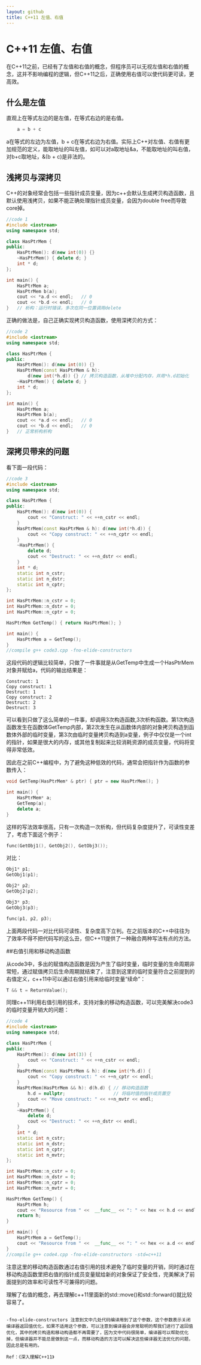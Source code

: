 ```yaml
---
layout: github
title: C++11 左值、右值
---
```


# C++11 左值、右值
在C++11之前，已经有了左值和右值的概念，但程序员可以无视左值和右值的概念，这并不影响编程的逻辑，但C++11之后，正确使用右值可以使代码更可读，更高效。

## 什么是左值
直观上在等式左边的是左值，在等式右边的是右值。

```C++
	a = b + c
```
a在等式的左边为左值，b + c在等式右边为右值。实际上C++对左值、右值有更加规范的定义，能取地址的叫左值，如可以对a取地址&a，不能取地址的叫右值，对b+c取地址，&(b + c)是非法的。

## 浅拷贝与深拷贝

C++的对象经常会包括一些指针成员变量，因为c++会默认生成拷贝构造函数，且默认使用浅拷贝，如果不能正确处理指针成员变量，会因为double free而导致core掉。

```C++
//code 1
#include <iostream>
using namespace std;

class HasPtrMem {
public:
    HasPtrMem(): d(new int(0)) {}
    ~HasPtrMem() { delete d; }
    int * d;
};

int main() {
    HasPtrMem a;
    HasPtrMem b(a);
    cout << *a.d << endl;   // 0
    cout << *b.d << endl;   // 0
}   // 析构：运行时错误，多次在同一位置调用delete
```

正确的做法是，自己正确实现拷贝构造函数，使用深拷贝的方式：

```C++
//code 2
#include <iostream>
using namespace std;

class HasPtrMem {
public:
    HasPtrMem(): d(new int(0)) {}
    HasPtrMem(const HasPtrMem & h): 
        d(new int(*h.d)) {} // 拷贝构造函数，从堆中分配内存，并用*h.d初始化 
    ~HasPtrMem() { delete d; }
    int * d;
};

int main() {
    HasPtrMem a;
    HasPtrMem b(a);
    cout << *a.d << endl;   // 0
    cout << *b.d << endl;   // 0
}   // 正常析构析构
```

## 深拷贝带来的问题

看下面一段代码：

```C++
//code 3
#include <iostream>
using namespace std;

class HasPtrMem {
public:
    HasPtrMem(): d(new int(0)) {
        cout << "Construct: " << ++n_cstr << endl; 
    }
    HasPtrMem(const HasPtrMem & h): d(new int(*h.d)) {
        cout << "Copy construct: " << ++n_cptr << endl;
    }
    ~HasPtrMem() { 
        delete d;
        cout << "Destruct: " << ++n_dstr << endl;
    }
    int * d;
    static int n_cstr;
    static int n_dstr;
    static int n_cptr;
};

int HasPtrMem::n_cstr = 0;
int HasPtrMem::n_dstr = 0;
int HasPtrMem::n_cptr = 0;

HasPtrMem GetTemp() { return HasPtrMem(); }

int main() {
    HasPtrMem a = GetTemp();
}
//compile g++ code3.cpp -fno-elide-constructors

```
这段代码的逻辑比较简单，只做了一件事就是从GetTemp中生成一个HasPtrMem对象并赋给a，代码的输出结果是：

```
Construct: 1
Copy construct: 1
Destruct: 1
Copy construct: 2
Destruct: 2
Destruct: 3
```
可以看到只做了这么简单的一件事，却调用3次构造函数,3次析构函数。第1次构造函数发生在函数体GetTemp内部，第2次发生在从函数体内部的对象拷贝构造到函数体外部的临时变量，第3次由临时变量拷贝构造到a变量，例子中仅仅是一个int的指针，如果是很大的内存，或其他复制起来比较消耗资源的成员变量，代码将变得非常低效。

因此在之前C++编程中，为了避免这种低效的代码，通常会把指针作为函数的参数传入：

```C++
void GetTemp(HasPtrMem* & ptr) { ptr = new HasPtrMem(); }

int main() {
    HasPtrMem* a; 
    GetTemp(a);
    delete a; 
}
```

这样的写法效率很高，只有一次构造一次析构，但代码复杂度提升了，可读性变差了，考虑下面这个例子：

```C++
func(GetObj1(), GetObj2(), GetObj3());

```
对比：

```C++
Obj1* p1;
GetObj1(p1);

Obj2* p2;
GetObj2(p2);

Obj3* p3;
GetObj3(p3);

func(p1, p2, p3);
```

上面两段代码一对比代码可读性、复杂度高下立判。在之前版本的C++中往往为了效率不得不把代码写的这么丑，但C++11提供了一种融合两种写法有点的方法。

##右值引用和移动构造函数


从code3中，多出的赋值构造函数是因为产生了临时变量，临时变量的生命周期非常短，通过赋值拷贝后生命周期就结束了，注意到这里的临时变量符合之前提到的右值定义，c++11中可以通过右值引用来给临时变量“续命”：

```C++
T && t = ReturnValue();
```

同理c++11利用右值引用的技术，支持对象的移动构造函数，可以完美解决code3的临时变量开销大的问题：

```C++
//code 4
#include <iostream>
using namespace std;

class HasPtrMem {
public:
    HasPtrMem(): d(new int(3)) {
        cout << "Construct: " << ++n_cstr << endl; 
    }
    HasPtrMem(const HasPtrMem & h): d(new int(*h.d)) {
        cout << "Copy construct: " << ++n_cptr << endl;
    }
    HasPtrMem(HasPtrMem && h): d(h.d) { // 移动构造函数
        h.d = nullptr;                  // 将临时值的指针成员置空
        cout << "Move construct: " << ++n_mvtr << endl;
    }
    ~HasPtrMem() { 
        delete d;
        cout << "Destruct: " << ++n_dstr << endl;
    }
    int * d;
    static int n_cstr;
    static int n_dstr;
    static int n_cptr;
    static int n_mvtr;
};

int HasPtrMem::n_cstr = 0;
int HasPtrMem::n_dstr = 0;
int HasPtrMem::n_cptr = 0;
int HasPtrMem::n_mvtr = 0;

HasPtrMem GetTemp() { 
    HasPtrMem h;
    cout << "Resource from " <<  __func__ << ": " << hex << h.d << endl;
    return h;
}

int main() {
    HasPtrMem a = GetTemp();
    cout << "Resource from " <<  __func__ << ": " << hex << a.d << endl;
}
//compile g++ code4.cpp -fno-elide-constructors -std=c++11
```

注意这里的移动构造函数通过右值引用的技术避免了临时变量的开销，同时通过在移动构造函数里把右值的指针成员变量赋给新的对象保证了安全性，完美解决了前面提到的效率和可读性不可兼得的问题。

理解了右值的概念，再去理解c++11里面新的std::move()和std::forward()就比较容易了。

~~~~~~

-fno-elide-constructors 注意到文中几处代码编译用到了这个参数，这个参数表示关闭编译器返回值优化，如果不适用这个参数，可以注意到编译器会非常聪明的帮我们进行了返回值优化，其中的拷贝构造和移动构造都不再需要了，因为文中代码很简单，编译器可以帮助优化掉，但编译器并不能总是做到这一点，而移动构造的方法可以解决这些编译器无法优化的问题，因此总是有用的。

Ref：《深入理解C++11》
